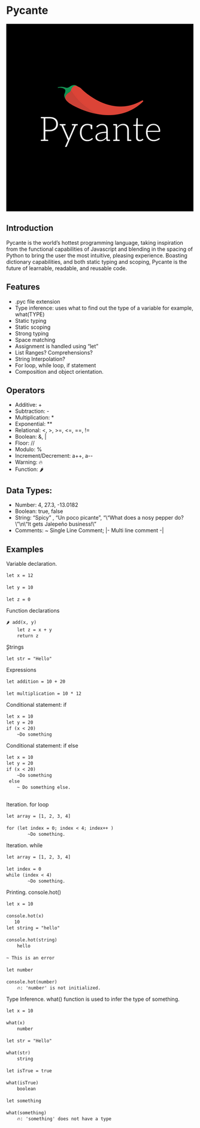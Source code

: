 # Pycante
![Main Menu](logo.png)

## Introduction
Pycante is the world’s hottest programming language, taking inspiration from the functional capabilities of Javascript and blending in the spacing of Python to bring the user the most intuitive, pleasing experience. Boasting dictionary capabilities, and both static typing and scoping, Pycante is the future of learnable, readable, and reusable code.

## Features
* .pyc file extension
* Type inference: uses what to find out the type of a variable for example, what(TYPE)
* Static typing
* Static scoping
* Strong typing
* Space matching
* Assignment is handled using “let”
* List Ranges? Comprehensions?
* String Interpolation?
* For loop, while loop, if statement
* Composition and object orientation.

## Operators
* Additive: +
* Subtraction: -
* Multiplication: *
* Exponential: **
* Relational: <, >, >=, <=, ==, !=
* Boolean: &, |
* Floor: //
* Modulo: %
* Increment/Decrement: a++, a--
* Warning: 🔥
* Function: 🌶️

## Data Types:
* Number: 4, 27.3, -13.0182
* Boolean: true, false
* String: “Spicy” , “Un poco picante”, “\“What does a nosy pepper do?\”\n\“It gets Jalepeño business!\”
* Comments: ~ Single Line Comment; |- Multi line comment -|

## Examples
Variable declaration.

```
let x = 12

let y = 10

let z = 0 
```


Function declarations

```
🌶️ add(x, y)
    let z = x + y
    return z
```

ٍStrings

```
let str = "Hello"
```


Expressions

```
let addition = 10 + 20 

let multiplication = 10 * 12

```

Conditional statement: if

```
let x = 10
let y = 20 
if (x < 20)
    ~Do something

```

Conditional statement: if else

```
let x = 10
let y = 20 
if (x < 20)
    ~Do something
 else 
    ~ Do something else.
    
```

Iteration. for loop


```
let array = [1, 2, 3, 4]

for (let index = 0; index < 4; index++ )
        ~Do something. 
```


Iteration. while


```
let array = [1, 2, 3, 4]

let index = 0
while (index < 4)
        ~Do something. 
```

Printing. console.hot()

```
let x = 10 

console.hot(x)
   10
let string = "hello"

console.hot(string)
    hello

~ This is an error

let number

console.hot(number)
    🔥: 'number' is not initialized.  

```

Type Inference. what() function is used to infer the type of something.

```
let x = 10 

what(x)
    number

let str = "Hello"

what(str)
    string

let isTrue = true

what(isTrue)
    boolean

let something

what(something)
    🔥: 'something' does not have a type
    
```
